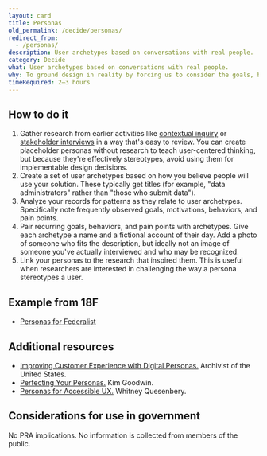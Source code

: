```yaml
---
layout: card
title: Personas
old_permalink: /decide/personas/
redirect_from:
  - /personas/
description: User archetypes based on conversations with real people.
category: Decide
what: User archetypes based on conversations with real people.
why: To ground design in reality by forcing us to consider the goals, behaviors, and pain points of the people affected by our design decisions. Unlike marketing personas based on demographics or marketability, design personas describe how someone accomplishes goals.
timeRequired: 2–3 hours
---
```


## How to do it

1. Gather research from earlier activities like <a href="/discover/contextual-inquiry/" class="usa-link">contextual inquiry</a> or <a href="/discover/stakeholder-and-user-interviews/" class="usa-link">stakeholder interviews</a> in a way that's easy to review. You can create placeholder personas without research to teach user-centered thinking, but because they're effectively stereotypes, avoid using them for implementable design decisions.
1. Create a set of user archetypes based on how you believe people will use your solution. These typically get titles (for example, "data administrators" rather than "those who submit data").
1. Analyze your records for patterns as they relate to user archetypes. Specifically note frequently observed goals, motivations, behaviors, and pain points.
1. Pair recurring goals, behaviors, and pain points with archetypes. Give each archetype a name and a fictional account of their day. Add a photo of someone who fits the description, but ideally not an image of someone you've actually interviewed and who may be recognized.
1. Link your personas to the research that inspired them. This is useful when researchers are interested in challenging the way a persona stereotypes a user.

<section class="method--section method--section--18f-example" markdown="1" >

## Example from 18F

- <a href="https://github.com/18F/federalist-design/wiki/Personas" class="usa-link">Personas for Federalist</a>

</section>

<section class="method--section method--section--additional-resources" markdown="1">

## Additional resources

- <a href="https://digital.gov/2017/06/20/improving-customer-experience-with-digital-personas/">Improving Customer Experience with Digital Personas.</a> Archivist of the United States.
- <a href="https://articles.uie.com/perfecting_personas/">Perfecting Your Personas.</a> Kim Goodwin.
- <a href="https://rosenfeldmedia.com/a-web-for-everyone/personas-for-accessible-ux/">Personas for Accessible UX.</a> Whitney Quesenbery.
</section>

<section class="method--section method--section--government-considerations" markdown="1" >

## Considerations for use in government

No PRA implications. No information is collected from members of the public.
</section>
